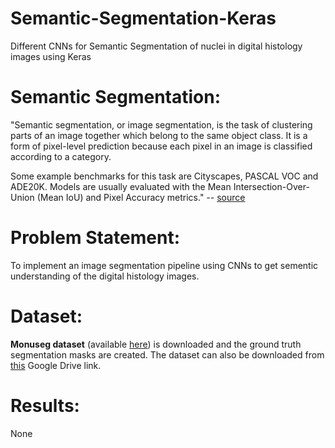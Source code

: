 # Semantic-Segmentation-Keras
Different CNNs for Semantic Segmentation of nuclei in digital histology images using Keras

# Semantic Segmentation:
"Semantic segmentation, or image segmentation, is the task of clustering parts of an image together which belong to the same object class. It is a form of pixel-level prediction because each pixel in an image is classified according to a category.

Some example benchmarks for this task are Cityscapes, PASCAL VOC and ADE20K. Models are usually evaluated with the Mean Intersection-Over-Union (Mean IoU) and Pixel Accuracy metrics." -- [source](https://paperswithcode.com/task/semantic-segmentation)

# Problem Statement:
To implement an image segmentation pipeline using CNNs to get sementic understanding of the digital histology images.

# Dataset:
**Monuseg dataset** (available [here](https://monuseg.grand-challenge.org/Data/)) is downloaded and the ground truth segmentation masks are created. The dataset can also be downloaded from [this](https://drive.google.com/drive/folders/1hnHjxFb52BdhxkcV_N7MdWLdagzXHzmq?usp=sharing) Google Drive link.

# Results:
None
